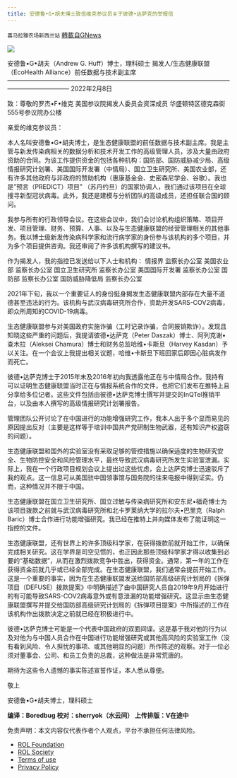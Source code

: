 ```yaml
---
title: 安德鲁•G•胡夫博士致信维克参议员关于彼德•达萨克的举报信
---
```

`喜马拉雅农场新西兰站` [轉載自GNews](https://gnews.org/zh-hans/1987577/)

![](https://assets.gnews.org/wp-content/uploads/2022/02/2114.gif)



安德鲁•G•胡夫（Andrew G. Huff）博士，理科硕士
揭发人/生态健康联盟（EcoHealth Alliance）前任数据与技术副主席 
——————————————————————————————————————————————
 2022年2月8日

致：尊敬的罗杰•F•维克
美国参议院揭发人委员会资深成员
华盛顿特区德克森街555号参议院办公楼

亲爱的维克参议员：

本人名叫安德鲁•G•胡夫博士，是生态健康联盟的前任数据与技术副主席。我是主管与新发传染病相关的数据分析和技术开发工作的高级管理人员，涉及大量由政府资助的合同。为该工作提供资金的包括各种机构：国防部、国防威胁减少局、高级情报研究计划署、美国国际开发署（中情局）、国立卫生研究所、美国农业部，还有许多其他政府与非政府的赞助机构（惠康基金会、史密森尼学会、谷歌）。我也是”预言（PREDICT）项目” （苏丹约旦）的国家协调人，我们通过该项目在全球搜寻新型冠状病毒。此外，我还是建模与分析团队的高级成员，还担任联合国的顾问。

我参与所有的行政领导会议。在这些会议中，我们会讨论机构组织策略、项目开发、项目管理、财务、预算、人事、以及与生态健康联盟的经营管理相关的其他事务。我以博士级新发传染病科学家和流行病学家的身份参与该机构的多个项目，并为多个项目提供咨询。我还审阅了许多该机构撰写的建议书。

作为揭发人，我的指控已发送给以下人士和机构：
情报界                  监察长办公室
美国农业部            监察长办公室
国立卫生研究所  监察长办公室
美国国际开发署    监察长办公室
国防部                  监察长办公室
国防威胁降低局    监察长办公室

2021年下旬，我以一个重要证人的身份挺身揭发生态健康联盟内部存在大量不道德甚至违法的行为。该机构与武汉病毒研究所合作，资助开发SARS-COV2病毒，即众所周知的COVID-19病毒。

生态健康联盟参与对美国政府实施诈骗（工时记录诈骗，合同报销欺诈）。发现且知晓这些严重的问题后，我提请彼德•达萨克（Peter Daszak）博士、阿列克谢•查木拉（Aleksei Chamura）博士和财务总监哈维•卡斯旦（Harvey Kasdan）予以关注。在一个会议上我提出相关议题，哈维•卡斯旦下班回家后即因心脏病发作而死亡。

彼德•达萨克博士于2015年末及2016年初向我透露他正在与中情局合作。我持有可以证明生态健康联盟当时正在与情报系统合作的文件，也把它们发布在推特上且分享给多位记者。这些文件包括由彼德•达萨克博士撰写并提交的InQTel推销平台，以及由本人撰写的高级情报研究计划署报告。

管理团队公开讨论了在中国进行的功能增强研究工作，我本人出于多个显而易见的原因提出反对（主要是这样等于培训中国共产党研制生物武器，还有知识产权盗窃的问题）。

生态健康联盟和国外的实验室没有采取足够的管控措施以确保适度的生物研究安全、生物防控安全和风险管理水平，最终导致武汉病毒研究所发生实验室泄漏。实际上，我在一个行政项目规划会议上提出过这些忧虑，会上达萨克博士迅速驳斥了我的观点。这一信息可从美国驻中国领事馆与国务院的往来电报中得到证实。仍而，这种情况并不限于中国。

生态健康联盟在国立卫生研究所、国立过敏与传染病研究所和安东尼•福奇博士为该项目拨款之前就与武汉病毒研究所和北卡罗莱纳大学的拉尔夫•巴里克（Ralph Baric）博士合作进行功能增强研究。我已经在推特上并向媒体发布了能证明这一指控的文件。

生态健康联盟，还有世界上的许多顶级科学家，在获得拨款前就开始工作，以确保完成相关研究。这在学界是司空见惯的，也正因此那些顶级科学家才得以收集到必要的“基础数据”，从而在激烈拨款竞争中胜出，获得资金。通常，第一年的工作在获得资金前就几乎或已经全部完成。在生态健康联盟，我们通常会提前开始工作。这是一个重要的事实，因为在生态健康联盟发送给国防部高级研究计划局的《拆弹项目（DEFUSE）拨款提案》中明确描述了由中国研究人员自2019年9月开始进行的有可能导致SARS-COV2病毒意外或有意泄漏的功能增强研究。这显示由生态健康联盟撰写并提交给国防部高级研究计划局的《拆弹项目提案》中所描述的工作在该机构作出拨款决定之前就已经在积极进行中。

彼德•达萨克博士可能是一个代表中国政府的双面间谍。这是基于我对他的行为以及对他为与中国人员合作在中国进行功能增强研究或其他高风险的实验室工作（没有看到风险、令人担忧的事项、或其他明显的问题）所作陈述的观察。对于一位必须对董事会、公司、和员工负责的总裁，这种做法是非常荒唐的。

期待为这些令人遗憾的事实陈述宣誓作证，本人悉从尊便。

敬上

安德鲁•G•胡夫博士，理科硕士



**编译：Boredbug
校对：sherryok（水云间）
上传排版：V在途中**

 

免责声明：本文内容仅代表作者个人观点，平台不承担任何法律风险。

- [ROL Foundation](https://rolfoundation.org/)
- [ROL Society](https://rolsociety.org/)
- [Terms of use](https://gnews.org/terms-of-use-3/)
- [Privacy Policy](https://gnews.org/privacy-policy/)

